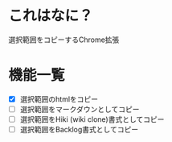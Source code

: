 # これはなに？
選択範囲をコピーするChrome拡張

# 機能一覧
* [x] 選択範囲のhtmlをコピー
* [ ] 選択範囲をマークダウンとしてコピー
* [ ] 選択範囲をHiki (wiki clone)書式としてコピー
* [ ] 選択範囲をBacklog書式としてコピー
